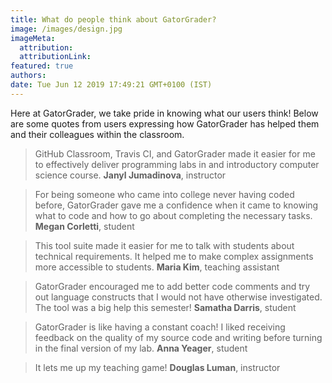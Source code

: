 ```yaml
---
title: What do people think about GatorGrader?
image: /images/design.jpg
imageMeta:
  attribution:
  attributionLink:
featured: true
authors:
date: Tue Jun 12 2019 17:49:21 GMT+0100 (IST)
---
```

Here at GatorGrader, we take pride in knowing what our users think! Below are
some quotes from users expressing how GatorGrader has helped them and their
colleagues within the classroom.

> GitHub Classroom, Travis CI, and GatorGrader made it easier for me to
> effectively deliver programming labs in and introductory computer science
> course. **Janyl Jumadinova**, instructor

<!-- -->
> For being someone who came into college never having coded before, GatorGrader
> gave me a confidence when it came to knowing what to code and how to go about
> completing the necessary tasks. **Megan Corletti**, student


<!-- -->
> This tool suite made it easier for me to talk with students about technical
> requirements. It helped me to make complex assignments more accessible to
> students. **Maria Kim**, teaching assistant

<!-- -->
> GatorGrader encouraged me to add better code comments and try out language
> constructs that I would not have otherwise investigated. The tool was a big
> help this semester! **Samatha Darris**, student

<!-- -->
> GatorGrader is like having a constant coach! I liked receiving feedback on the
> quality of my source code and writing before turning in the final version of
> my lab. **Anna Yeager**, student

<!-- -->
> It lets me up my teaching game! **Douglas Luman**, instructor
